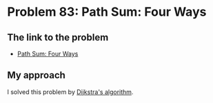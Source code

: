 # Problem 83: Path Sum: Four Ways

## The link to the problem

- [Path Sum: Four Ways](https://projecteuler.net/problem=83)

## My approach

I solved this problem by [Dijkstra's algorithm](https://en.wikipedia.org/wiki/Dijkstra%27s_algorithm).

